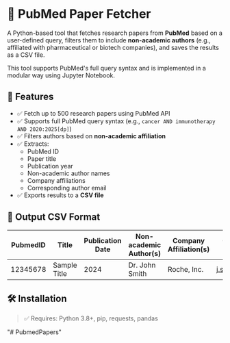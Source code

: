# 🧬 PubMed Paper Fetcher

A Python-based tool that fetches research papers from **PubMed** based on a user-defined query, filters them to include **non-academic authors** (e.g., affiliated with pharmaceutical or biotech companies), and saves the results as a CSV file.

This tool supports PubMed's full query syntax and is implemented in a modular way using Jupyter Notebook.


## 🚀 Features

- ✅ Fetch up to 500 research papers using PubMed API
- ✅ Supports full PubMed query syntax (e.g., `cancer AND immunotherapy AND 2020:2025[dp]`)
- ✅ Filters authors based on **non-academic affiliation**
- ✅ Extracts:
  - PubMed ID
  - Paper title
  - Publication year
  - Non-academic author names
  - Company affiliations
  - Corresponding author email
- ✅ Exports results to a **CSV file**


## 📁 Output CSV Format

| PubmedID | Title | Publication Date | Non-academic Author(s) | Company Affiliation(s) | Corresponding Author Email |
|----------|-------|------------------|--------------------------|--------------------------|-----------------------------|
| 12345678 | Sample Title | 2024 | Dr. John Smith | Roche, Inc. | j.smith@roche.com |


## 🛠️ Installation

> ✅ Requires: Python 3.8+, pip, requests, pandas

"# PubmedPapers" 
